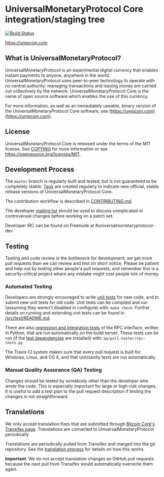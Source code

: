 UniversalMonetaryProtocol Core integration/staging tree
=====================================

[![Build Status](https://travis-ci.org/universalmonetaryprotocol-project/universalmonetaryprotocol.svg?branch=master)](https://travis-ci.org/universalmonetaryprotocol-project/universalmonetaryprotocol)

https://umpcoin.com

What is UniversalMonetaryProtocol?
----------------

UniversalMonetaryProtocol is an experimental digital currency that enables instant payments to
anyone, anywhere in the world. UniversalMonetaryProtocol uses peer-to-peer technology to operate
with no central authority: managing transactions and issuing money are carried
out collectively by the network. UniversalMonetaryProtocol Core is the name of open source
software which enables the use of this currency.

For more information, as well as an immediately useable, binary version of
the UniversalMonetaryProtocol Core software, see [https://umpcoin.com](https://umpcoin.com).

License
-------

UniversalMonetaryProtocol Core is released under the terms of the MIT license. See [COPYING](COPYING) for more
information or see https://opensource.org/licenses/MIT.

Development Process
-------------------

The `master` branch is regularly built and tested, but is not guaranteed to be
completely stable. [Tags](https://github.com/universalmonetaryprotocol-project/universalmonetaryprotocol/tags) are created
regularly to indicate new official, stable release versions of UniversalMonetaryProtocol Core.

The contribution workflow is described in [CONTRIBUTING.md](CONTRIBUTING.md).

The developer [mailing list](https://groups.google.com/forum/#!forum/universalmonetaryprotocol-dev)
should be used to discuss complicated or controversial changes before working
on a patch set.

Developer IRC can be found on Freenode at #universalmonetaryprotocol-dev.

Testing
-------

Testing and code review is the bottleneck for development; we get more pull
requests than we can review and test on short notice. Please be patient and help out by testing
other people's pull requests, and remember this is a security-critical project where any mistake might cost people
lots of money.

### Automated Testing

Developers are strongly encouraged to write [unit tests](src/test/README.md) for new code, and to
submit new unit tests for old code. Unit tests can be compiled and run
(assuming they weren't disabled in configure) with: `make check`. Further details on running
and extending unit tests can be found in [/src/test/README.md](/src/test/README.md).

There are also [regression and integration tests](/qa) of the RPC interface, written
in Python, that are run automatically on the build server.
These tests can be run (if the [test dependencies](/qa) are installed) with: `qa/pull-tester/rpc-tests.py`

The Travis CI system makes sure that every pull request is built for Windows, Linux, and OS X, and that unit/sanity tests are run automatically.

### Manual Quality Assurance (QA) Testing

Changes should be tested by somebody other than the developer who wrote the
code. This is especially important for large or high-risk changes. It is useful
to add a test plan to the pull request description if testing the changes is
not straightforward.

Translations
------------

We only accept translation fixes that are submitted through [Bitcoin Core's Transifex page](https://www.transifex.com/projects/p/bitcoin/).
Translations are converted to UniversalMonetaryProtocol periodically.

Translations are periodically pulled from Transifex and merged into the git repository. See the
[translation process](doc/translation_process.md) for details on how this works.

**Important**: We do not accept translation changes as GitHub pull requests because the next
pull from Transifex would automatically overwrite them again.
